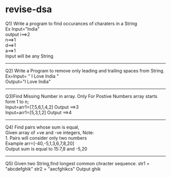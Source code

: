# revise-dsa
Q1) Write a program to find occurances of charaters in a String<br>
Ex Input="India"<br>
output i==>2<br>
       n==>1<br>
       d==>1<br>
       a==>1<br>
Input will be any String<br>
<hr>
Q2) Write a Program to remove only leading and trailing spaces from String.<br>
Ex=Input= " I Love India "<br>
Output="I Love India"<br>
<hr>
Q3)Find Missing Number in array. Only For Postive Numbers array starts form 1 to n;<br>
Input=arr1=[7,5,6,1,4,2] Output ==>3 <br>
Input=arr1=[5,3,1,2] Output ==>4 <br>
<hr>
Q4) Find pairs whose sum is equal,<br>
Given array of +ve and -ve integers,
Note:<br>
1. Pairs will consider only two numbers<br>
Example arr=[-40,-5,1,3,6,7,8,20]<br>
Output sum is equal to 15:7,8 and -5,20<br>
<hr>
Q5) Given two String,find longest common chracter sequence.
str1 = "abcdefghik"
str2 = "aecfghikcs"
Output ghik
